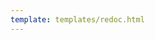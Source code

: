 ```yaml
---
template: templates/redoc.html
---
```


<redoc spec-url="../../apis/restapis/organization-user-share.yaml" theme='{{redoc_theme}}'></redoc>
